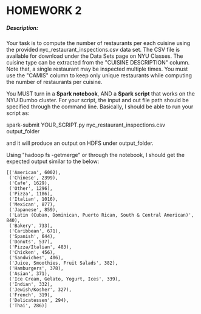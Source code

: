 # HOMEWORK 2
##### Description:
Your task is to compute the number of restaurants per each cuisine using 
the provided nyc_restaurant_inspections.csv data set. The CSV file is 
available for download under the Data Sets page on NYU Classes. The 
cuisine type can be extracted from the "CUISINE DESCRIPTION" column. 
Note that, a single restaurant may be inspected multiple times. You must 
use the "CAMIS" column to keep only unique restaurants while computing 
the number of restaurants per cuisine.

You MUST turn in a __Spark notebook__, AND a __Spark script__ that works 
on the NYU Dumbo cluster. For your script, the input and out file path 
should be specified through the command line. Basically, I should be 
able to run your script as:

spark-submit YOUR_SCRIPT.py nyc_restaurant_inspections.csv output_folder

and it will produce an output on HDFS under output_folder.

Using "hadoop fs -getmerge" or through the notebook, I should get the 
expected output similar to the below:
```
[('American', 6002),
 ('Chinese', 2399),
 ('Cafe', 1629),
 ('Other', 1296),
 ('Pizza', 1186),
 ('Italian', 1016),
 ('Mexican', 877),
 ('Japanese', 859),
 ('Latin (Cuban, Dominican, Puerto Rican, South & Central American)', 840),
 ('Bakery', 733),
 ('Caribbean', 671),
 ('Spanish', 644),
 ('Donuts', 537),
 ('Pizza/Italian', 483),
 ('Chicken', 456),
 ('Sandwiches', 406),
 ('Juice, Smoothies, Fruit Salads', 382),
 ('Hamburgers', 378),
 ('Asian', 371),
 ('Ice Cream, Gelato, Yogurt, Ices', 339),
 ('Indian', 332),
 ('Jewish/Kosher', 327),
 ('French', 319),
 ('Delicatessen', 294),
 ('Thai', 286)]
```
